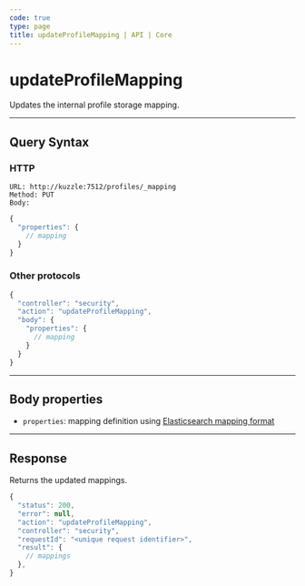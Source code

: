 ```yaml
---
code: true
type: page
title: updateProfileMapping | API | Core
---
```


# updateProfileMapping

Updates the internal profile storage mapping.

---

## Query Syntax

### HTTP

```http
URL: http://kuzzle:7512/profiles/_mapping
Method: PUT
Body:
```

```js
{
  "properties": {
    // mapping
  }
}
```

### Other protocols

```js
{
  "controller": "security",
  "action": "updateProfileMapping",
  "body": {
    "properties": {
      // mapping
    }
  }
}
```

---

## Body properties

- `properties`: mapping definition using [Elasticsearch mapping format](https://www.elastic.co/guide/en/elasticsearch/reference/7.4/mapping.html)

---

## Response

Returns the updated mappings.

```js
{
  "status": 200,
  "error": null,
  "action": "updateProfileMapping",
  "controller": "security",
  "requestId": "<unique request identifier>",
  "result": {
    // mappings
  },
}
```
